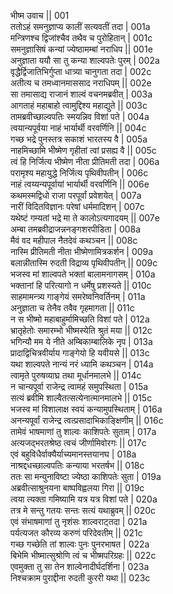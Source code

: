 भीष्म उवाच ||	001    
ततोऽहं समनुज्ञाप्य कालीं सत्यवतीं तदा |	001a  
मन्त्रिणश्च द्विजांश्चैव तथैव च पुरोहितान् |	001c  
समनुज्ञासिषं कन्यां ज्येष्ठामम्बां नराधिप ||	001e   
अनुज्ञाता ययौ सा तु कन्या शाल्वपतेः पुरम् |	002a  
वृद्धैर्द्विजातिभिर्गुप्ता धात्र्या चानुगता तदा |	002c  
अतीत्य च तमध्वानमाससाद नराधिपम् ||	002e   
सा तमासाद्य राजानं शाल्वं वचनमब्रवीत् |	003a  
आगताहं महाबाहो त्वामुद्दिश्य महाद्युते ||	003c  
तामब्रवीच्छाल्वपतिः स्मयन्निव विशां पते |	004a  
त्वयान्यपूर्वया नाहं भार्यार्थी वरवर्णिनि ||	004c  
गच्छ भद्रे पुनस्तत्र सकाशं भारतस्य वै |	005a  
नाहमिच्छामि भीष्मेण गृहीतां त्वां प्रसह्य वै ||	005c  
त्वं हि निर्जित्य भीष्मेण नीता प्रीतिमती तदा |	006a  
परामृश्य महायुद्धे निर्जित्य पृथिवीपतीन् |	006c  
नाहं त्वय्यन्यपूर्वायां भार्यार्थी वरवर्णिनि ||	006e   
कथमस्मद्विधो राजा परपूर्वां प्रवेशयेत् |	007a  
नारीं विदितविज्ञानः परेषां धर्ममादिशन् |	007c  
यथेष्टं गम्यतां भद्रे मा ते कालोऽत्यगादयम् ||	007e   
अम्बा तमब्रवीद्राजन्ननङ्गशरपीडिता |	008a  
मैवं वद महीपाल नैतदेवं कथञ्चन ||	008c  
नास्मि प्रीतिमती नीता भीष्मेणामित्रकर्शन |	009a  
बलान्नीतास्मि रुदती विद्राव्य पृथिवीपतीन् ||	009c  
भजस्व मां शाल्वपते भक्तां बालामनागसम् |	010a  
भक्तानां हि परित्यागो न धर्मेषु प्रशस्यते ||	010c  
साहमामन्त्र्य गाङ्गेयं समरेष्वनिवर्तिनम् |	011a  
अनुज्ञाता च तेनैव तवैव गृहमागता ||	011c  
न स भीष्मो महाबाहुर्मामिच्छति विशां पते |	012a  
भ्रातृहेतोः समारम्भो भीष्मस्येति श्रुतं मया ||	012c  
भगिन्यौ मम ये नीते अम्बिकाम्बालिके नृप |	013a  
प्रादाद्विचित्रवीर्याय गाङ्गेयो हि यवीयसे ||	013c  
यथा शाल्वपते नान्यं नरं ध्यामि कथञ्चन |	014a  
त्वामृते पुरुषव्याघ्र तथा मूर्धानमालभे ||	014c  
न चान्यपूर्वा राजेन्द्र त्वामहं समुपस्थिता |	015a  
सत्यं ब्रवीमि शाल्वैतत्सत्येनात्मानमालभे ||	015c  
भजस्व मां विशालाक्ष स्वयं कन्यामुपस्थिताम् |	016a  
अनन्यपूर्वां राजेन्द्र त्वत्प्रसादाभिकाङ्क्षिणीम् ||	016c  
तामेवं भाषमाणां तु शाल्वः काशिपतेः सुताम् |	017a  
अत्यजद्भरतश्रेष्ठ त्वचं जीर्णामिवोरगः ||	017c  
एवं बहुविधैर्वाक्यैर्याच्यमानस्तयानघ |	018a  
नाश्रद्दधच्छाल्वपतिः कन्याया भरतर्षभ ||	018c  
ततः सा मन्युनाविष्टा ज्येष्ठा काशिपतेः सुता |	019a  
अब्रवीत्साश्रुनयना बाष्पविह्वलया गिरा ||	019c  
त्वया त्यक्ता गमिष्यामि यत्र यत्र विशां पते |	020a  
तत्र मे सन्तु गतयः सन्तः सत्यं यथाब्रुवम् ||	020c  
एवं संभाषमाणां तु नृशंसः शाल्वराट्तदा |	021a  
पर्यत्यजत कौरव्य करुणं परिदेवतीम् ||	021c  
गच्छ गच्छेति तां शाल्वः पुनः पुनरभाषत |	022a  
बिभेमि भीष्मात्सुश्रोणि त्वं च भीष्मपरिग्रहः ||	022c  
एवमुक्ता तु सा तेन शाल्वेनादीर्घदर्शिना |	023a  
निश्चक्राम पुराद्दीना रुदती कुररी यथा ||	023c  
